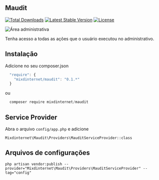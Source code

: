 ## Maudit

[![Total Downloads](https://poser.pugx.org/mixdinternet/maudit/d/total.svg)](https://packagist.org/packages/mixdinternet/maudit)
[![Latest Stable Version](https://poser.pugx.org/mixdinternet/maudit/v/stable.svg)](https://packagist.org/packages/mixdinternet/maudit)
[![License](https://poser.pugx.org/mixdinternet/maudit/license.svg)](https://packagist.org/packages/mixdinternet/maudit)

![Área administrativa](http://mixd.com.br/github/180fcdf77d8902957ac5e7e6091445ec.png "Área administrativa")

Tenha acesso a todas as ações que o usuário executou no administrativo.

## Instalação

Adicione no seu composer.json

```js
  "require": {
    "mixdinternet/maudit": "0.1.*"
  }
```

ou

```js
  composer require mixdinternet/maudit
```

## Service Provider

Abra o arquivo `config/app.php` e adicione

`Mixdinternet\Maudit\Providers\MauditServiceProvider::class`

## Arquivos de configurações

`php artisan vendor:publish --provider="Mixdinternet\Maudit\Providers\MauditServiceProvider" --tag="config"`
